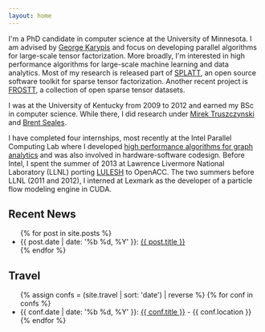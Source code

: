 ```yaml
---
layout: home
---
```


I'm a PhD candidate in computer science at the University of Minnesota.  I am
advised by [George Karypis](http://cs.umn.edu/~karypis/) and focus on
developing parallel algorithms for large-scale tensor factorization.  More
broadly, I'm interested in high performance algorithms for large-scale machine
learning and data analytics. Most of my research is released part of
[SPLATT](https://github.com/ShadenSmith/splatt/), an open source software
toolkit for sparse tensor factorization. Another recent project is
[FROSTT](http://frostt.io), a collection of open sparse tensor datasets.

I was at the University of Kentucky from 2009 to 2012 and earned my BSc in
computer science. While there, I did research
under [Mirek Truszczynski](http://cs.uky.edu/~mirek/) and [Brent
Seales](http://www.stoa.org/educe/).

I have completed four internships, most recently at the Intel Parallel
Computing Lab where I developed [high performance algorithms for graph
analytics](http://graphchallenge.mit.edu/champions) and was also involved in
hardware-software codesign.  Before Intel, I spent the summer of 2013 at Lawrence
Livermore National Laboratory (LLNL) porting
[LULESH](https://codesign.llnl.gov/lulesh.php) to OpenACC. The two summers
before LLNL (2011 and 2012), I interned at Lexmark as the developer of a
particle flow modeling engine in CUDA.

## Recent News
<ul>
  {% for post in site.posts %}
    <li>
      {{ post.date | date: '%b %d, %Y' }}: <a href="{{ post.dest }}">{{ post.title }}</a>
    </li>
  {% endfor %}
</ul>

## Travel
<ul>
	{% assign confs = (site.travel | sort: 'date') | reverse %}
  {% for conf in confs %}
    <li>
      {{ conf.date | date: '%b %d, %Y' }}: <a href="{{ conf.site }}">{{ conf.title }}</a>
          - {{ conf.location }}
    </li>
  {% endfor %}
</ul>



